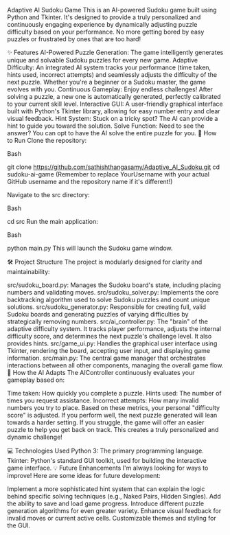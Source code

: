Adaptive AI Sudoku Game
This is an AI-powered Sudoku game built using Python and Tkinter. It's designed to provide a truly personalized and continuously engaging experience by dynamically adjusting puzzle difficulty based on your performance. No more getting bored by easy puzzles or frustrated by ones that are too hard!

✨ Features
AI-Powered Puzzle Generation: The game intelligently generates unique and solvable Sudoku puzzles for every new game.
Adaptive Difficulty: An integrated AI system tracks your performance (time taken, hints used, incorrect attempts) and seamlessly adjusts the difficulty of the next puzzle. Whether you're a beginner or a Sudoku master, the game evolves with you.
Continuous Gameplay: Enjoy endless challenges! After solving a puzzle, a new one is automatically generated, perfectly calibrated to your current skill level.
Interactive GUI: A user-friendly graphical interface built with Python's Tkinter library, allowing for easy number entry and clear visual feedback.
Hint System: Stuck on a tricky spot? The AI can provide a hint to guide you toward the solution.
Solve Function: Need to see the answer? You can opt to have the AI solve the entire puzzle for you.
🚀 How to Run
Clone the repository:

Bash

git clone https://github.com/sathishthangasamy/Adaptive_AI_Sudoku.git
cd sudoku-ai-game
(Remember to replace YourUsername with your actual GitHub username and the repository name if it's different!)

Navigate to the src directory:

Bash

cd src
Run the main application:

Bash

python main.py
This will launch the Sudoku game window.

🛠️ Project Structure
The project is modularly designed for clarity and maintainability:

src/sudoku_board.py: Manages the Sudoku board's state, including placing numbers and validating moves.
src/sudoku_solver.py: Implements the core backtracking algorithm used to solve Sudoku puzzles and count unique solutions.
src/sudoku_generator.py: Responsible for creating full, valid Sudoku boards and generating puzzles of varying difficulties by strategically removing numbers.
src/ai_controller.py: The "brain" of the adaptive difficulty system. It tracks player performance, adjusts the internal difficulty score, and determines the next puzzle's challenge level. It also provides hints.
src/game_ui.py: Handles the graphical user interface using Tkinter, rendering the board, accepting user input, and displaying game information.
src/main.py: The central game manager that orchestrates interactions between all other components, managing the overall game flow.
🧠 How the AI Adapts
The AIController continuously evaluates your gameplay based on:

Time taken: How quickly you complete a puzzle.
Hints used: The number of times you request assistance.
Incorrect attempts: How many invalid numbers you try to place.
Based on these metrics, your personal "difficulty score" is adjusted. If you perform well, the next puzzle generated will lean towards a harder setting. If you struggle, the game will offer an easier puzzle to help you get back on track. This creates a truly personalized and dynamic challenge!

💻 Technologies Used
Python 3: The primary programming language.
Tkinter: Python's standard GUI toolkit, used for building the interactive game interface.
💡 Future Enhancements
I'm always looking for ways to improve! Here are some ideas for future development:

Implement a more sophisticated hint system that can explain the logic behind specific solving techniques (e.g., Naked Pairs, Hidden Singles).
Add the ability to save and load game progress.
Introduce different puzzle generation algorithms for even greater variety.
Enhance visual feedback for invalid moves or current active cells.
Customizable themes and styling for the GUI.
